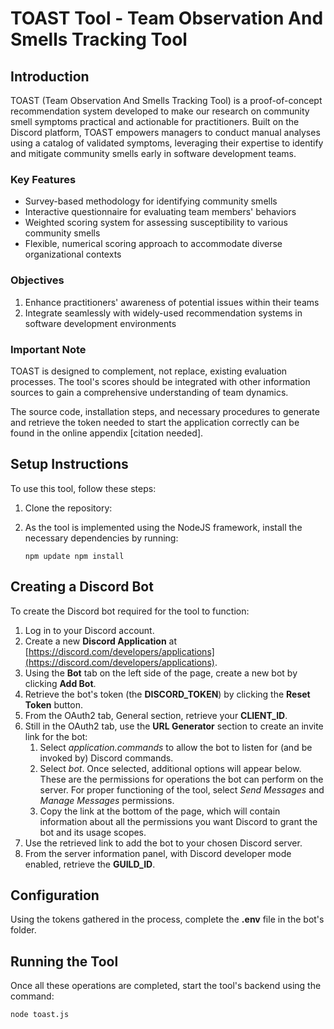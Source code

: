 # TOAST Tool - Team Observation And Smells Tracking Tool

## Introduction

TOAST (Team Observation And Smells Tracking Tool) is a proof-of-concept recommendation system developed to make our research on community smell symptoms practical and actionable for practitioners. Built on the Discord platform, TOAST empowers managers to conduct manual analyses using a catalog of validated symptoms, leveraging their expertise to identify and mitigate community smells early in software development teams.

### Key Features

- Survey-based methodology for identifying community smells
- Interactive questionnaire for evaluating team members' behaviors
- Weighted scoring system for assessing susceptibility to various community smells
- Flexible, numerical scoring approach to accommodate diverse organizational contexts

### Objectives

1. Enhance practitioners' awareness of potential issues within their teams
2. Integrate seamlessly with widely-used recommendation systems in software development environments

### Important Note

TOAST is designed to complement, not replace, existing evaluation processes. The tool's scores should be integrated with other information sources to gain a comprehensive understanding of team dynamics.

The source code, installation steps, and necessary procedures to generate and retrieve the token needed to start the application correctly can be found in the online appendix [citation needed].

## Setup Instructions

To use this tool, follow these steps:

1. Clone the repository:
2. As the tool is implemented using the NodeJS framework, install the necessary dependencies by running: 

    ```npm update npm install```

## Creating a Discord Bot

To create the Discord bot required for the tool to function:

1. Log in to your Discord account.
2. Create a new **Discord Application** at [https://discord.com/developers/applications](https://discord.com/developers/applications).
3. Using the **Bot** tab on the left side of the page, create a new bot by clicking **Add Bot**.
4. Retrieve the bot's token (the **DISCORD_TOKEN**) by clicking the **Reset Token** button.
5. From the OAuth2 tab, General section, retrieve your **CLIENT_ID**.
6. Still in the OAuth2 tab, use the **URL Generator** section to create an invite link for the bot:
   1) Select *application.commands* to allow the bot to listen for (and be invoked by) Discord commands.
   2) Select *bot*. Once selected, additional options will appear below. These are the permissions for operations the bot can perform on the server. For proper functioning of the tool, select *Send Messages* and *Manage Messages* permissions.
   3) Copy the link at the bottom of the page, which will contain information about all the permissions you want Discord to grant the bot and its usage scopes.
7. Use the retrieved link to add the bot to your chosen Discord server.
8. From the server information panel, with Discord developer mode enabled, retrieve the **GUILD_ID**.

## Configuration

Using the tokens gathered in the process, complete the **.env** file in the bot's folder.

## Running the Tool

Once all these operations are completed, start the tool's backend using the command:

```node toast.js```